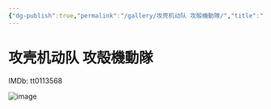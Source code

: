 ```yaml
---
{"dg-publish":true,"permalink":"/gallery/攻壳机动队 攻殻機動隊/","title":"攻壳机动队 攻殻機動隊"}
---
```



# 攻壳机动队 攻殻機動隊

IMDb: tt0113568

![image](https://img3.doubanio.com/view/photo/s_ratio_poster/public/p2921045013.webp)
